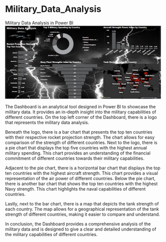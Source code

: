 # Military_Data_Analysis
Military Data Analysis in Power BI
<img src="https://github.com/AliNaqvi110/Military_Data_Analysis/blob/main/Military_Data_Analysis.PNG">

<p>The Dashboard is an analytical tool designed in Power BI to showcase the military data. It provides an in-depth insight into the military capabilities of different countries. On the top left corner of the Dashboard, there is a logo that represents the military data analysis.</p>

<p>Beneath the logo, there is a bar chart that presents the top ten countries with their respective rocket projection strength. The chart allows for easy comparison of the strength of different countries. Next to the logo, there is a pie chart that displays the top five countries with the highest annual military spending. This chart provides an understanding of the financial commitment of different countries towards their military capabilities.</p>

<p>Adjacent to the pie chart, there is a horizontal bar chart that displays the top ten countries with the highest aircraft strength. This chart provides a visual representation of the air power of different countries. Below the pie chart, there is another bar chart that shows the top ten countries with the highest Navy strength. This chart highlights the naval capabilities of different countries.</p>

<p>Lastly, next to the bar chart, there is a map that depicts the tank strength of each country. The map allows for a geographical representation of the tank strength of different countries, making it easier to compare and understand.</p>

<p>In conclusion, the Dashboard provides a comprehensive analysis of the military data and is designed to give a clear and detailed understanding of the military capabilities of different countries.</p>
